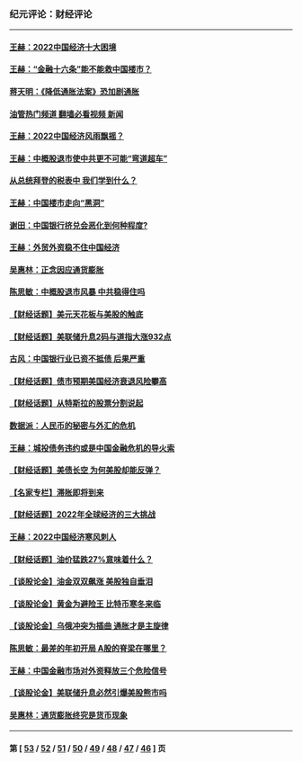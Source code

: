 ### 纪元评论：财经评论
---
#### [王赫：2022中国经济十大困境](../../pages/nsc1026/n13883766.md?12300330) 
#### [王赫：“金融十六条”能不能救中国楼市？](../../pages/nsc1026/n13868431.md?12300330) 
#### [蒋天明：《降低通胀法案》恐加剧通胀](../../pages/nsc1026/n13806996.md?12300330) 
#### [油管热门频道 翻墙必看视频 新闻](ok?12300330)
#### [王赫：2022中国经济风雨飘摇？](../../pages/nsc1026/n13803207.md?12300330) 
#### [王赫：中概股退市使中共更不可能“弯道超车”](../../pages/nsc1026/n13802858.md?12300330) 
#### [从总统拜登的税表中 我们学到什么？](../../pages/nsc1026/n13773081.md?12300330) 
#### [王赫：中国楼市走向“黑洞”](../../pages/nsc1026/n13770647.md?12300330) 
#### [谢田：中国银行挤兑会恶化到何种程度?](../../pages/nsc1026/n13766965.md?12300330) 
#### [王赫：外贸外资稳不住中国经济](../../pages/nsc1026/n13753933.md?12300330) 
#### [吴惠林：正念因应通货膨胀](../../pages/nsc1026/n13750350.md?12300330) 
#### [陈思敏：中概股退市风暴 中共稳得住吗](../../pages/nsc1026/n13738978.md?12300330) 
#### [【财经话题】美元天花板与美股的触底](../../pages/nsc1026/n13736495.md?12300330) 
#### [【财经话题】美联储升息2码与道指大涨932点](../../pages/nsc1026/n13727377.md?12300330) 
#### [古风：中国银行业已资不抵债 后果严重](../../pages/nsc1026/n13726111.md?12300330) 
#### [【财经话题】债市预期美国经济衰退风险攀高](../../pages/nsc1026/n13698043.md?12300330) 
#### [【财经话题】从特斯拉的股票分割说起](../../pages/nsc1026/n13679733.md?12300330) 
#### [数据派：人民币的秘密与外汇的危机](../../pages/nsc1026/n13667092.md?12300330) 
#### [王赫：城投债务违约或是中国金融危机的导火索](../../pages/nsc1026/n13665322.md?12300330) 
#### [【财经话题】美债长空 为何美股却能反弹？](../../pages/nsc1026/n13665895.md?12300330) 
#### [【名家专栏】滞胀即将到来](../../pages/nsc1026/n13658171.md?12300330) 
#### [【财经话题】2022年全球经济的三大挑战](../../pages/nsc1026/n13654423.md?12300330) 
#### [王赫：2022中国经济寒风刺人](../../pages/nsc1026/n13651403.md?12300330) 
#### [【财经话题】油价猛跌27%意味着什么？](../../pages/nsc1026/n13648767.md?12300330) 
#### [【谈股论金】油金双双飙涨 美股独自垂泪](../../pages/nsc1026/n13631742.md?12300330) 
#### [【谈股论金】黄金为避险王 比特币寒冬来临](../../pages/nsc1026/n13600406.md?12300330) 
#### [【谈股论金】乌俄冲突为插曲 通胀才是主旋律](../../pages/nsc1026/n13576797.md?12300330) 
#### [陈思敏：最差的年初开局 A股的脊梁在哪里？](../../pages/nsc1026/n13558359.md?12300330) 
#### [王赫：中国金融市场对外资释放三个危险信号](../../pages/nsc1026/n13546389.md?12300330) 
#### [【谈股论金】美联储升息必然引爆美股熊市吗](../../pages/nsc1026/n13519194.md?12300330) 
#### [吴惠林：通货膨胀终究是货币现象](../../pages/nsc1026/n13512979.md?12300330) 

---
#### 第 [ [53](./53.md?12300330) / [52](./52.md?12300330) / [51](./51.md?12300330) / [50](./50.md?12300330) / [49](./49.md?12300330) / [48](./48.md?12300330) / [47](./47.md?12300330) / [46](./46.md?12300330) ] 页
